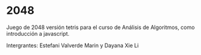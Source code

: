 # 2048
Juego de 2048 versión tetris para el curso de Análisis de Algoritmos, como introducción a javascript.

Intergrantes: Estefani Valverde Marin y Dayana Xie Li
